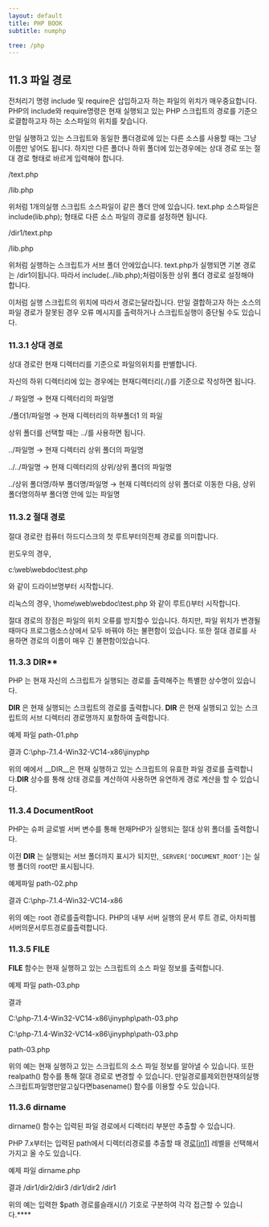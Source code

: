 ```yaml
---
layout: default
title: PHP BOOK
subtitle: numphp

tree: /php
---
```


## 11.3 파일 경로

전처리기 명령 include 및 require은 삽입하고자 하는 파일의 위치가 매우중요합니다. PHP의 include와 require명령은 현재 실행되고 있는 PHP 스크립트의 경로를 기준으로결합하고자 하는 소스파일의 위치를 찾습니다.  

만일 실행하고 있는 스크립트와 동일한 폴더경로에 있는 다른 소스를 사용할 때는 그냥 이름만 넣어도 됩니다. 하지만 다른 폴더나 하위 폴더에 있는경우에는 상대 경로 또는 절대 경로 형태로 바르게 입력해야 합니다.  

/text.php  

/lib.php  

위처럼 1개의실행 스크립트 소스파일이 같은 폴더 안에 있습니다. text.php 소스파일은 include(lib.php); 형태로 다른 소스 파일의 경로를 설정하면 됩니다.  

/dir1/text.php  

/lib.php  

위처럼 실행하는 스크립트가 서브 폴더 안에있습니다. text.php가 실행되면 기본 경로는 /dir1이됩니다. 따라서 include(../lib.php);처럼이동한 상위 폴더 경로로 설정해야 합니다.  

이처럼 실행 스크립트의 위치에 따라서 경로는달라집니다. 만일 결합하고자 하는 소스의 파일 경로가 잘못된 경우 오류 메시지를 출력하거나 스크립트실행이 중단될 수도 있습니다.  

### 11.3.1 상대 경로

상대 경로란 현재 디렉터리를 기준으로 파일의위치를 판별합니다.

자신의 하위 디렉터리에 있는 경우에는 현재디렉터리(./)를 기준으로 작성하면 됩니다.

./ 파일명                   → 현재 디렉터리의 파일명

./폴더1/파일명           → 현재 디렉터리의 하부폴더1 의 파일

상위 폴더를 선택할 때는 ../를 사용하면 됩니다.

../파일명                   → 현재 디렉터리 상위 폴더의 파일명

../../파일명                → 현재 디렉터리의 상위/상위 폴더의 파일명

../상위 폴더명/하부 폴더명/파일명 → 현재 디렉터리의 상위 폴더로 이동한 다음, 상위 폴더명의하부 폴더명 안에 있는 파일명

### 11.3.2 절대 경로

절대 경로란 컴퓨터 하드디스크의 첫 루트부터의전체 경로를 의미합니다.

윈도우의 경우,

c:\web\webdoc\test.php

와 같이 드라이브명부터 시작합니다.

리눅스의 경우,
\home\web\webdoc\test.php
와 같이 루트(\)부터 시작합니다.

절대 경로의 장점은 파일의 위치 오류를 방지할수 있습니다. 하지만, 파일 위치가 변경될 때마다 프로그램소스상에서 모두 바꿔야 하는 불편함이 있습니다. 또한 절대 경로를 사용하면 경로의 이름이 매우 긴 불편함이있습니다.

### 11.3.3 __DIR__**

PHP 는 현재 자신의 스크립트가 실행되는 경로를 출력해주는 특별한 상수명이 있습니다.

__DIR__ 은 현재 실행되는 스크립트의 경로를 출력합니다. __DIR__ 은 현재 실행되고 있는 스크립트의 서브 디렉터리 경로명까지 포함하여 출력합니다.

예제 파일 path-01.php

결과
C:\php-7.1.4-Win32-VC14-x86\jinyphp

위의 예에서 __DIR__은 현재 실행하고 있는 스크립트의 유효한 파일 경로를 출력합니다.__DIR__ 상수를 통해 상태 경로를 계산하여 사용하면 유연하게 경로 계산을 할 수 있습니다.

### 11.3.4 DocumentRoot

PHP는 슈퍼 글로벌 서버 변수를 통해 현재PHP가 실행되는 절대 상위 폴더를 출력합니다.

이전 __DIR__ 는 실행되는 서브 폴더까지 표시가 되지만,`_SERVER['DOCUMENT_ROOT']`는 실행 폴더의 root만 표시됩니다.

예제파일 path-02.php

결과
C:\php-7.1.4-Win32-VC14-x86

위의 예는 root 경로를출력합니다. PHP의 내부 서버 실행의 문서 루트 경로, 아차피웹서버의문서루트경로를출력합니다.

### 11.3.5 __FILE__
__FILE__ 함수는 현재 실행하고 있는 스크립트의 소스 파일 정보를 출력합니다.

예제 파일 path-03.php

결과

C:\php-7.1.4-Win32-VC14-x86\jinyphp\path-03.php

C:\php-7.1.4-Win32-VC14-x86\jinyphp\path-03.php

path-03.php

위의 예는 현재 실행하고 있는 스크립트의 소스 파일 정보를 알아낼 수 있습니다. 또한realpath() 함수를 통해 절대 경로로 변경할 수 있습니다. 만일경로를제외한현재의실행스크립트파일명만알고싶다면basename() 함수를 이용할 수도 있습니다. 

### 11.3.6 dirname

dirname() 함수는 입력된 파일 경로에서 디렉터리 부분만 추출할 수 있습니다. 

PHP 7.x부터는 입력된 path에서 디렉터리경로를 추출할 때 경[로]()[[jn1\]](#_msocom_1)  레벨을 선택해서 가지고 올 수도 있습니다.

예제 파일 dirname.php

결과
/dir1/dir2/dir3
/dir1/dir2
/dir1

위의 예는 입력한 $path 경로를슬래시(/) 기호로 구분하여 각각 접근할 수 있습니다.****
